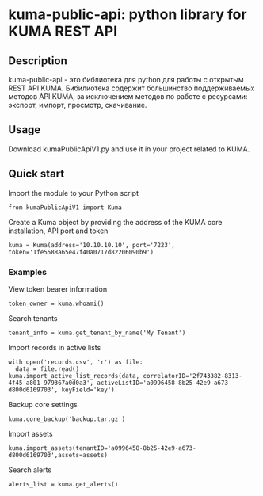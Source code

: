 # kuma-public-api: python library for KUMA REST API
## Description

kuma-public-api - это библиотека для python для работы с открытым REST API KUMA.
Бибилиотека содержит большинство поддерживаемых методов API KUMA, за исключением методов по работе с ресурсами: экспорт, импорт, просмотр, скачивание.

## Usage

Download kumaPublicApiV1.py and use it in your project related to KUMA.

## Quick start
Import the module to your Python script
```
from kumaPublicApiV1 import Kuma
```
Create a Kuma object by providing the address of the KUMA core installation, API port and token
```
kuma = Kuma(address='10.10.10.10', port='7223', token='1fe5588a65e47f40a0717d82206090b9')
```

### Examples
View token bearer information
```
token_owner = kuma.whoami()
```
Search tenants
```
tenant_info = kuma.get_tenant_by_name('My Tenant')
```
Import records in active lists
```
with open('records.csv', 'r') as file:
  data = file.read()
kuma.import_active_list_records(data, correlatorID='2f743382-8313-4f45-a801-979367a0d0a3', activeListID='a0996458-8b25-42e9-a673-d800d6169703', keyField='key')
```
Backup core settings
```
kuma.core_backup('backup.tar.gz')
```
Import assets
```
kuma.import_assets(tenantID='a0996458-8b25-42e9-a673-d800d6169703',assets=assets)
```
Search alerts
```
alerts_list = kuma.get_alerts()
```

